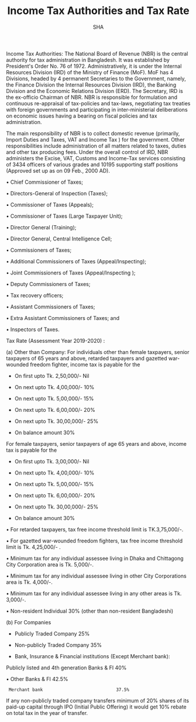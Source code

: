 ﻿---
layout: post
title:  "Income Tax Authorities and Tax Rate"
author: SHA
categories: [ income-tax ]
image: "/assets/images/41.jpg"
---

Income Tax Authorities: The National Board of Revenue (NBR) is the central authority for tax administration in Bangladesh. It was established by President's Order No. 76 of 1972. Administratively, it is under the Internal Resources Division (IRD) of the Ministry of Finance (MoF). MoF has 4 Divisions, headed by 4 permanent Secretaries to the Government, namely, the Finance Division the Internal Resources Division (IRD), the Banking Division and the Economic Relations Division (ERD). The Secretary, IRD is the ex-officio Chairman of NBR. NBR is responsible for formulation and continuous re-appraisal of tax-policies and tax-laws, negotiating tax treaties with foreign governments and participating in inter-ministerial deliberations on economic issues having a bearing on fiscal policies and tax administration.

The main responsibility of NBR is to collect domestic revenue (primarily, Import Duties and Taxes, VAT and  Income Tax ) for the government.  Other responsibilities include administration of all matters related to taxes, duties and other tax producing fees. Under the overall control of IRD, NBR administers the Excise, VAT, Customs and Income-Tax services consisting of 3434 officers of various grades and 10195 supporting staff positions (Approved set up as on 09 Feb., 2000 AD).

•   Chief Commissioner of Taxes;

•   Directors-General of Inspection (Taxes);

•   Commissioner of Taxes (Appeals);

•   Commissioner of Taxes (Large Taxpayer Unit);

•   Director General (Training);

•   Director General, Central Intelligence Cell;

•   Commissioners of Taxes;

•   Additional Commissioners of Taxes (Appeal/Inspecting);

•   Joint Commissioners of Taxes (Appeal/Inspecting );

•   Deputy Commissioners of Taxes;

•   Tax recovery officers;

•   Assistant Commissioners of Taxes;

•   Extra Assistant Commissioners of Taxes; and

•   Inspectors of Taxes.


Tax Rate (Assessment Year 2019-2020) : 

(a) Other than Company:
For individuals other than female taxpayers, senior taxpayers of  65 years and above, retarded taxpayers and gazetted war-wounded freedom fighter, income tax is payable for the

* On first upto Tk. 2,50,000/- Nil

* On next upto  Tk. 4,00,000/-  10%

* On next upto	Tk. 5,00,000/-	15%

* On next upto	Tk. 6,00,000/-	20%

* On next upto	Tk. 30,00,000/-	25%

* On balance amount		30%


For female taxpayers, senior taxpayers of age 65 years and above, income tax is payable for the

* On first upto  Tk. 3,00,000/- Nil

* On next upto	 Tk. 4,00,000/-	10%
 
* On next upto	Tk. 5,00,000/-	15%

* On next upto	Tk. 6,00,000/-	20%

* On next upto	Tk. 30,00,000/-	25%

* On balance amount		30%

•   For retarded taxpayers, tax free income threshold limit is TK.3,75,000/-.

•   For gazetted war-wounded freedom fighters, tax free income threshold limit is Tk. 4,25,000/- .

•   Minimum tax for any individual assessee living in Dhaka and Chittagong City Corporation area is Tk. 5,000/-.

•   Minimum tax for any individual assessee living in other City Corporations area is Tk. 4,000/-.

•   Minimum tax for any individual assessee living in any other areas is Tk. 3,000/-.

•   Non-resident Individual 30% (other than non-resident Bangladeshi)

(b) For Companies

* Publicly Traded Company	25%

* Non-publicly Traded Company	35%

* Bank, Insurance & Financial institutions (Except Merchant bank):	

Publicly listed and 4th generation Banks & FI 40%

•    Other Banks & FI                         42.5%

     Merchant bank                            37.5%


If any non-publicly traded company transfers minimum of 20% shares of its paid-up capital through
IPO (Initial Public Offering) it would get 10% rebate on total tax in the year of transfer.





